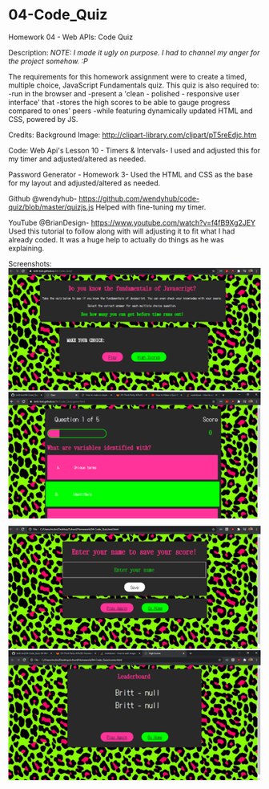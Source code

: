# 04-Code_Quiz
Homework 04 - Web APIs: Code Quiz

Description:
*NOTE: I made it ugly on purpose. I had to channel my anger for the project somehow. :P*

The requirements for this homework assignment were to create a timed, multiple choice, JavaScript Fundamentals quiz. This quiz is also required to:
 -run in the browser and 
 -present a 'clean - polished - responsive user interface' that 
 -stores the high scores to be able to gauge progress compared to ones' peers -while featuring dynamically updated HTML and CSS, powered by JS.




Credits:
Background Image: 
http://clipart-library.com/clipart/pT5reEdjc.htm

Code:
Web Api's Lesson 10 - Timers & Intervals-
I used and adjusted this for my timer and adjusted/altered as needed.

Password Generator - Homework 3-
Used the HTML and CSS as the base for my layout and adjusted/altered as needed.

Github @wendyhub-
https://github.com/wendyhub/code-quiz/blob/master/quizjs.js
Helped with fine-tuning my timer.

YouTube @BrianDesign-
https://www.youtube.com/watch?v=f4fB9Xg2JEY
Used this tutorial to follow along with will adjusting it to fit what I had already coded. It was a huge help to actually do things as he was explaining. 

Screenshots:
![ScreenShot](https://github.com/britt-bot/04-Code_Quiz/blob/main/assets/scrnshotStartPg.png)
![ScreenShot](https://github.com/britt-bot/04-Code_Quiz/blob/main/assets/scrnshotQuiz.png)
![ScreenShot](https://github.com/britt-bot/04-Code_Quiz/blob/main/assets/scrnshotEndPg.png)
![ScreenShot](https://github.com/britt-bot/04-Code_Quiz/blob/main/assets/scrnshotScoresPg.png)